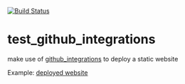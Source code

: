 [![Build Status](https://travis-ci.org/brownman/test_github_integrations.svg?branch=master)](https://travis-ci.org/brownman/test_github_integrations)




test_github_integrations
========================

make use of [github_integrations](https://github.com/brownman/github_integrations) to deploy a static website



Example: [deployed website](https://github.com/brownman/test_github_integrations/tree/gh-pages)
